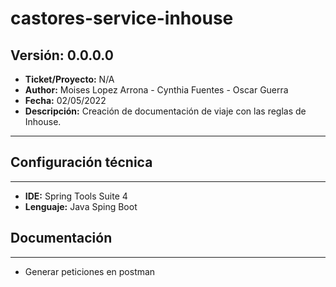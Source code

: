 # castores-service-inhouse

## Versión: 0.0.0.0
- __Ticket/Proyecto:__ N/A
- __Author:__ Moises Lopez Arrona - Cynthia Fuentes - Oscar Guerra
- __Fecha:__ 02/05/2022
- __Descripción:__ Creación de documentación de viaje con las reglas de Inhouse.
--------

## Configuración técnica
-------------
- __IDE:__ Spring Tools Suite 4
- __Lenguaje:__ Java Sping Boot

## Documentación
-------------
- Generar peticiones en postman